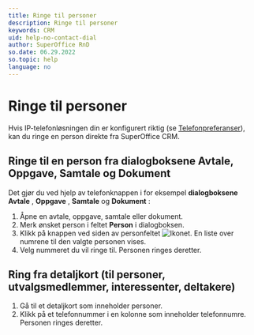 ```yaml
---
title: Ringe til personer
description: Ringe til personer
keywords: CRM
uid: help-no-contact-dial
author: SuperOffice RnD
so.date: 06.29.2022
so.topic: help
language: no
---
```


# Ringe til personer

Hvis IP-telefonløsningen din er konfigurert riktig (se [Telefonpreferanser][1]), kan du ringe en person direkte fra SuperOffice CRM.

## Ringe til en person fra dialogboksene Avtale, Oppgave, Samtale og Dokument

Det gjør du ved hjelp av telefonknappen i for eksempel **dialogboksene Avtale** , **Oppgave** , **Samtale** og **Dokument** :

1. Åpne en avtale, oppgave, samtale eller dokument.
2. Merk ønsket person i feltet **Person** i dialogboksen.
3. Klikk på knappen ved siden av personfeltet ![Ikonet][img1]. En liste over numrene til den valgte personen vises.
4. Velg nummeret du vil ringe til. Personen ringes deretter.

## Ring fra detaljkort (til personer, utvalgsmedlemmer, interessenter, deltakere)

1. Gå til et detaljkort som inneholder personer.
2. Klikk på et telefonnummer i en kolonne som inneholder telefonnumre. Personen ringes deretter.

<!-- Referenced links -->
[1]: preferences.md

<!-- Referenced images -->
[img1]: ../../../../../common/icons/phone.png
